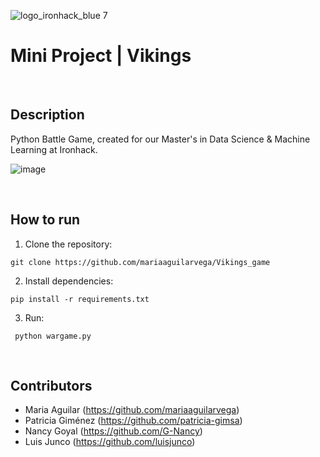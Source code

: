 ![logo_ironhack_blue 7](https://user-images.githubusercontent.com/23629340/40541063-a07a0a8a-601a-11e8-91b5-2f13e4e6b441.png)

# Mini Project | Vikings

<br />

## Description

Python Battle Game, created for our Master's in Data Science & Machine Learning at Ironhack.

![image](https://github.com/user-attachments/assets/5d94e1b1-a4bc-4253-881a-d4c68a5bdfbb)


<br />


## How to run


1. Clone the repository:

```shell
git clone https://github.com/mariaaguilarvega/Vikings_game
```

2. Install dependencies:

```shell
pip install -r requirements.txt
```


3. Run:

```shell
 python wargame.py
```

<br />


## Contributors

- Maria Aguilar (https://github.com/mariaaguilarvega)
- Patricia Giménez (https://github.com/patricia-gimsa)
- Nancy Goyal (https://github.com/G-Nancy)
- Luis Junco (https://github.com/luisjunco)

<br />
